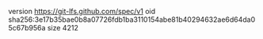 version https://git-lfs.github.com/spec/v1
oid sha256:3e17b35bae0b8a07726fdb1ba3110154abe81b40294632ae6d64da05c67b956a
size 4212
